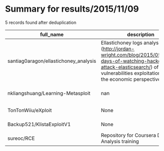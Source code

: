 
# Summary for results/2015/11/09
    
5 records found after deduplication

| full_name | description | html_url | matched_list | matched_count | pushed_at | size | stargazers_count | language | forks_count | vul_ids |
|---------------------------------------|---------------------------------------------------------------------------------------------------------------------------------------------------------------------------------------------|----------------------------------------------------------|----------------------------------|-----------------|---------------------------|--------|--------------------|------------|---------------|-----------|
| santiag0aragon/ellastichoney_analysis | Ellastichoney logs analysis (http://jordan-wright.com/blog/2015/05/11/60-days-of-watching-hackers-attack-elasticsearch/) of RCE vulnerabilities exploitation from the economic perspective. | https://github.com/santiag0aragon/ellastichoney_analysis | ['exploit', 'rce'] | 2 | 2015-11-09 19:22:02+00:00 | 6988 | 2 | TeX | 2 | [] |
| nkliangshuang/Learning-Metasploit | nan | https://github.com/nkliangshuang/Learning-Metasploit | ['metasploit module OR payload'] | 1 | 2015-11-09 02:52:11+00:00 | 128 | 0 | nan | 0 | [] |
| TonTonWiiu/eXploit | None | https://github.com/TonTonWiiu/eXploit | ['exploit'] | 1 | 2015-11-09 20:44:26+00:00 | 0 | 0 | CSS | 0 | [] |
| Backup521/KlistaExploitV1 | None | https://github.com/Backup521/KlistaExploitV1 | ['exploit'] | 1 | 2015-11-09 04:43:30+00:00 | 0 | 0 | C# | 0 | [] |
| sureoc/RCE | Repository for Coursera Data Analysis training | https://github.com/sureoc/RCE | ['rce'] | 1 | 2015-11-09 02:03:12+00:00 | 0 | 0 | | 0 | [] |
